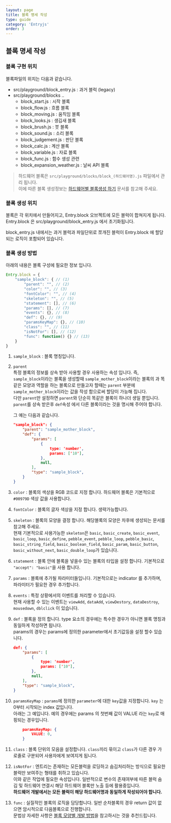 ```yaml
---
layout: page
title: 블록 명세 작성
type: guide
category: 'Entryjs'
order: 3
---
```

## 블록 명세 작성  

### 블록 구현 위치

블록파일의 위치는 다음과 같습니다.  

- src/playground/block_entry.js : 과거 블럭 (legacy)
- src/playground/blocks ..
  - block_start.js : 시작 블록
  - block_flow.js : 흐름 블록
  - block_moving.js : 움직임 블록
  - block_looks.js : 생김새 블록
  - block_brush.js : 붓 블록
  - block_sound.js : 소리 블록
  - block_judgement.js : 판단 블록
  - block_calc.js : 계산 블록
  - block_variable.js : 자료 블록
  - block_func.js : 함수 생성 관련
  - block_expansion_weather.js : 날씨 API 블록
  
> 하드웨어 블록은 `src/playground/blocks/block_(하드웨어명).js` 파일에서 관리 됩니다.  
> 이에 따른 블록 생성정보는 [하드웨어별 블록생성 하기](./add_new_blocks5.html) 문서를 참고해 주세요.

### 블록 생성 위치

블록은 각 위치에서 만들어지고, Entry.block 오브젝트에 모든 블럭이 합쳐지게 됩니다.  
Entry.block 은 src/playground/block_entry.js 에서 초기화됩니다.  

block_entry.js 내에서는 과거 블럭과 파일단위로 쪼개진 블럭이 Entry.block 에 할당되는 로직이 포함되어 있습니다.

### 블록 생성 방법

아래의 내용은 블록 구성에 필요한 정보 입니다.

``` js
Entry.block = {
    "sample_block": { // (1)
        "parent": "", // (2)
        "color": "", // (3)
        "fontColor": "", // (4)
        "skeleton": "", // (5)
        "statement": [], // (6)
        "params": [], // (7)
        "events": {}, // (8)
        "def": {}, // (9)
        "paramsKeyMap": {}, // (10)
        "class": "", // (11)
        "isNotFor": [], // (12)
        "func": function() {} // (13)
    }
}
```
1. `sample_block` : 블록 명칭입니다.
2. `parent`  
특정 블록의 정보를 상속 받아 사용할 경우 사용하는 속성 입니다.
즉, `sample_block`이라는 블록을 생성할때 `sample_mother_block`이라는 블록의 과 똑같은 모양과 역할을 하는 블록으로 만들고자 할때는 `parent` 부분에 `sample_mother_block`이라는 값을 작성 함으로써 할당이 가능해 집니다.  
다만 `parent`만 설정하면 `parent`와 단순히 똑같은 블록이 하나더 생일 뿐입니다.
`parent`를 상속 받은후 `def`속성 에서 다른 블록이라는 것을 명시해 주어야 합니다.

    그 예는 다음과 같습니다.  

    ``` json
    "sample_block": {
        "parent": "sample_mother_block",
        "def": {
            "params": [
                {
                    type: 'number',
                    params: ['10'],
                },
                null,
            ],
            "type": "sample_block",
        }
    }
    ```

3. `color` : 블록의 색상을 RGB 코드로 지정 합니다. 하드웨어 블록은 기본적으로 `#00979D` 색상 값을 사용합니다.  

4. `fontColor` : 블록의 글자 색상을 지정 합니다. 생략가능합니다.

5. `skeleton` : 블록의 모양을 결정 합니다. 해당블록의 모양은 차후에 생성되는 문서를 참고해 주세요.  
현재 기본적으로 사용가능한 `skeleton`은 `basic`, `basic_create`, `basic_event`, `basic_loop`, `basic_define`, `pebble_event`, `pebble_loop`, `pebble_basic`, `basic_string_field`, `basic_boolean_field`, `basic_param`, `basic_button`, `basic_without_next`, `basic_double_loop`가 있습니다.  

6. `statement` : 블록 안에 블록을 넣을수 있는 블록의 타입을 설정 합니다. 기본적으로 `"accept": "basic"`을 사용 합니다.

7. `params` : 블록에 추가될 파라미터들입니다. 기본적으로는 indicator 를 추가하며, 파라미터가 필요한 경우 추가합니다.

8. `events` : 특정 상황에서의 이벤트를 처리할 수 있습니다.  
현재 사용할 수 있는 이벤트는 `viewAdd`, `dataAdd`, `viewDestory`, `dataDestroy`, `mousedown`, `dblclick` 이 있습니다.

9. `def` : 블록을 정의 합니다. type 요소의 경우에는 특수한 경우가 아니면 블록 명칭과 동일하게 작성하면 됩니다.  
    params의 경우는 params에 정의한 parameter에서 초기값등을 설정 할수 있습니다.
    ``` json
    def: {
        "params": [
            {
                type: 'number',
                params: ['10'],
            },
            null,
        ],
        "type": "sample_block",
    }
    ```

10. `paramsKeyMap` : `params`에 정의한 `parameter`에 대한 `key`값을 지정합니다. `key` 는 0부터 시작되는 index 값입니다.  
    아래는 그 예입니다. 예의 경우에는 params 의 첫번째 값이 VALUE 라는 `key`로 매핑되는 경우입니다.
    ```json
        paramsKeyMap: {
            VALUE: 0,
        }
    ```

11. `class` : 블록 단위의 모음을 설정합니다. `class`끼리 묶이고 `class`가 다른 경우 가로줄로 구분되어 사용자에게 보여지게 됩니다.

12. `isNotFor` : 엔트리는 존재하는 모든블럭을 로딩하고 숨김처리하는 방식으로 필요한 블럭만 보여주는 형태를 취하고 있습니다.  
    이와 같은 작업에 필요한 속성입니다.
    일반적으로 변수의 존재여부에 따른 블럭 숨김 및 하드웨어 연결시 해당 하드웨어 블록만 노출 등에 활용중입니다.  
    **하드웨어 개발에서는 모든 블럭이 해당 하드웨어명과 동일하게 작성되어야 합니다.**

13. `func` : 실질적인 블록의 로직을 담당합니다. 일반 순차블록의 경우 return 값이 없으면 암시적으로 다음블록으로 진행합니다.  
    문법상 자세한 사항은 [블록 모양별 개발 방법](./2016-05-26-add_new_blocks3.html)을 참고하시는 것을 추천드립니다.
